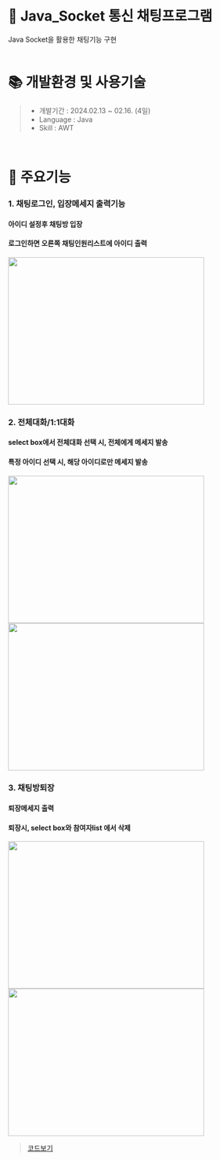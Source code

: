 # 🔗 Java_Socket 통신 채팅프로그램
Java Socket을 활용한 채팅기능 구현
</br>
</br>

# 📚 개발환경 및 사용기술
>  * 개발기간 : 2024.02.13 ~ 02.16. (4일)
>  * Language : Java
>  * Skill : AWT

</br>

# 🔑 주요기능

### 1. 채팅로그인, 입장메세지 출력기능
#### 아이디 설정후 채팅방 입장
#### 로그인하면 오른쪽 채팅인원리스트에 아이디 출력
<img src="https://github.com/beetnalhee/Java_Socket/assets/151362604/d94ea5e4-845b-484a-9996-6808997ab5a6" width="400" height="300"/></br>


### 2. 전체대화/1:1대화 
#### select box에서 전체대화 선택 시, 전체에게 메세지 발송
#### 특정 아이디 선택 시, 해당 아이디로만 메세지 발송
<img src="https://github.com/beetnalhee/Java_Socket/assets/151362604/e53c99f7-439b-40ce-8d57-98cfacc9098f" width="400" height="300"/></br>
<img src="https://github.com/beetnalhee/Java_Socket/assets/151362604/d4d9ad88-0fb6-4446-992e-93e98eb2483a" width="400" height="300"/></br>

### 3. 채팅방퇴장
#### 퇴장메세지 출력
#### 퇴장시, select box와 참여자list 에서 삭제
<img src="https://github.com/beetnalhee/Java_Socket/assets/151362604/4d465d02-4dc9-484e-9484-318644a37bb5" width="400" height="300"/></br>
<img src="https://github.com/beetnalhee/Java_Socket/assets/151362604/1c8b2024-7433-4ad8-bb0d-e98338b73def" width="400" height="300"/></br>


> [코드보기](https://github.com/beetnalhee/Java_Socket/blob/main/project_chat/src/com/ezen/network/chat/server/ChatServer.java)
</br>

</br>



